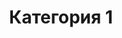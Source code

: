 ---
title: 'Категория 1'
published: '2024-05-29'
description: 'Вы перешли на категорию 1. Тут вы можете найти какую то информацию'
tags: ['next.js','nextjs','static', docs]
nesting: 0-0
---